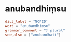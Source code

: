 # anubandhiṃsu

``` toml
dict_label = "NCPED"
word = "anubandhiṃsu"
grammar_comment = "3 plural"
see_also = ["anubandhati"]
```

